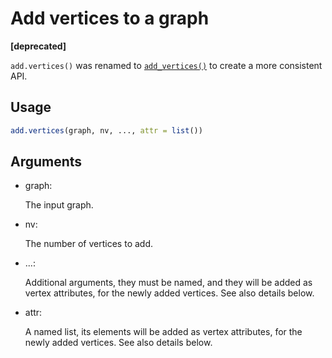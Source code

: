 # Add vertices to a graph

**\[deprecated\]**

`add.vertices()` was renamed to
[`add_vertices()`](https://r.igraph.org/reference/add_vertices.md) to
create a more consistent API.

## Usage

``` r
add.vertices(graph, nv, ..., attr = list())
```

## Arguments

- graph:

  The input graph.

- nv:

  The number of vertices to add.

- ...:

  Additional arguments, they must be named, and they will be added as
  vertex attributes, for the newly added vertices. See also details
  below.

- attr:

  A named list, its elements will be added as vertex attributes, for the
  newly added vertices. See also details below.
